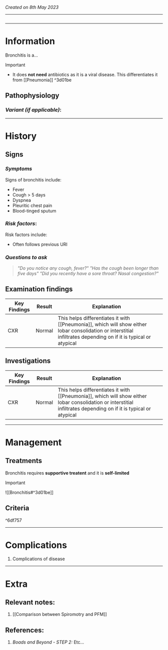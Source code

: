 *Created on 8th May 2023*

---
```toc
```
---

# Information
 
Bronchitis is a... 

> [!Important]
- It does **not need** antibiotics as it is a viral disease. This differentiates it from [[Pneumonia]] ^3d01be

## Pathophysiology
### *Variant (if applicable)*:

--- 
# History
## Signs
### *Symptoms*
Signs of bronchitis include:
- Fever
- Cough > 5 days
- Dyspnea
- Pleuritic chest pain
- Blood-tinged sputum

### *Risk factors*:
Risk factors include:
- Often follows previous URI

### *Questions to ask*
>*"Do you notice any cough, fever?"*
>*"Has the cough been longer than five days"*
>*"Did you recently have a sore throat? Nasal congestion?"*

## Examination findings
| Key Findings | Result | Explanation   |     |
| ------------ | ------ | ------------- | --- |
| CXR          | Normal | This helps differentiates it with [[Pneumonia]], which will show either lobar consolidation or interstitial infiltrates depending on if it is typical or atypical |     |

## Investigations
| Key Findings | Result | Explanation                                                                                                                                                       |     |
| ------------ | ------ | ----------------------------------------------------------------------------------------------------------------------------------------------------------------- | --- |
| CXR          | Normal | This helps differentiates it with [[Pneumonia]], which will show either lobar consolidation or interstitial infiltrates depending on if it is typical or atypical |     |


---

# Management
## Treatments
Bronchitis requires **supportive treatent** and it is **self-limited**

>[!Important]
>![[Bronchitis#^3d01be]]

## Criteria
^6df757

---

# Complications
1. Complications of disease

---

# Extra
## Relevant notes:
1. [[Comparison between Spiromotry and PFM]]
## References:
1. *Boads and Beyond - STEP 2:* Etc...